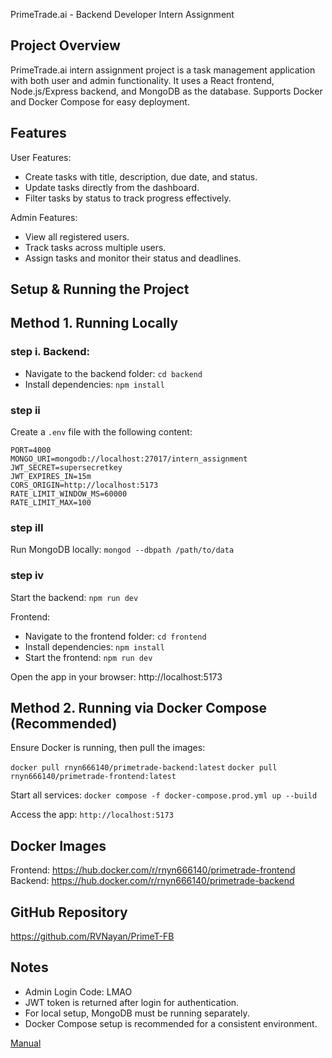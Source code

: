 PrimeTrade.ai - Backend Developer Intern Assignment

Project Overview
----------------
PrimeTrade.ai intern assignment project is a task management application with both user and admin functionality.
It uses a React frontend, Node.js/Express backend, and MongoDB as the database.
Supports Docker and Docker Compose for easy deployment.

Features
--------

User Features:
- Create tasks with title, description, due date, and status.
- Update tasks directly from the dashboard.
- Filter tasks by status to track progress effectively.

Admin Features:
- View all registered users.
- Track tasks across multiple users.
- Assign tasks and monitor their status and deadlines.

Setup & Running the Project
---------------------------

## Method 1. Running Locally

### step i. Backend:
- Navigate to the backend folder:
  ```cd backend```
- Install dependencies:
  ```npm install```

### step ii
Create a `.env` file with the following content:
```
PORT=4000
MONGO_URI=mongodb://localhost:27017/intern_assignment
JWT_SECRET=supersecretkey
JWT_EXPIRES_IN=15m
CORS_ORIGIN=http://localhost:5173
RATE_LIMIT_WINDOW_MS=60000
RATE_LIMIT_MAX=100
```

### step iII
Run MongoDB locally:
```mongod --dbpath /path/to/data```

### step iv
Start the backend:
```npm run dev```

Frontend:
- Navigate to the frontend folder:
  ```cd frontend```
- Install dependencies:
  ```npm install```
- Start the frontend:
  ```npm run dev```

Open the app in your browser:
http://localhost:5173

## Method 2. Running via Docker Compose (Recommended)

Ensure Docker is running, then pull the images:

```docker pull rnyn666140/primetrade-backend:latest```
```docker pull rnyn666140/primetrade-frontend:latest```

Start all services:
```docker compose -f docker-compose.prod.yml up --build```

Access the app:
```http://localhost:5173```

Docker Images
-------------
Frontend: https://hub.docker.com/r/rnyn666140/primetrade-frontend
Backend: https://hub.docker.com/r/rnyn666140/primetrade-backend

GitHub Repository
-----------------
https://github.com/RVNayan/PrimeT-FB

Notes
-----
- Admin Login Code: LMAO
- JWT token is returned after login for authentication.
- For local setup, MongoDB must be running separately.
- Docker Compose setup is recommended for a consistent environment.


[Manual](PrimeTrade_Doc.pdf)
